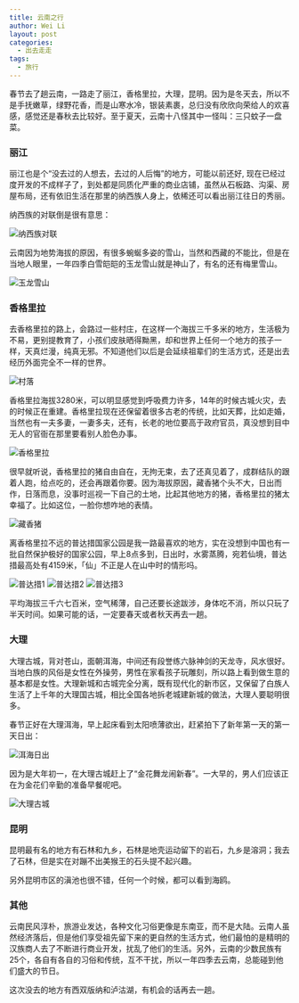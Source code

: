 ```yaml
---
title: 云南之行
author: Wei Li
layout: post
categories:
  - 出去走走
tags:
  - 旅行
---
```


春节去了趟云南，一路走了丽江，香格里拉，大理，昆明。因为是冬天去，所以不是手抚嫩草，绿野花香，而是山寒水冷，银装素裹，总归没有欣欣向荣给人的欢喜感，感觉还是春秋去比较好。至于夏天，云南十八怪其中一怪叫：三只蚊子一盘菜。

### 丽江
丽江也是个“没去过的人想去，去过的人后悔”的地方，可能以前还好, 现在已经过度开发的不成样子了，到处都是同质化严重的商业店铺，虽然从石板路、沟渠、房屋布局，还有依旧生活在那里的纳西族人身上，依稀还可以看出丽江往日的秀丽。

纳西族的对联倒是很有意思：

![纳西族对联][1]

云南因为地势海拔的原因，有很多蜿蜒多姿的雪山，当然和西藏的不能比，但是在当地人眼里，一年四季白雪皑皑的玉龙雪山就是神山了，有名的还有梅里雪山。

![玉龙雪山][2]

### 香格里拉
去香格里拉的路上，会路过一些村庄，在这样一个海拔三千多米的地方，生活极为不易，更别提教育了，小孩们皮肤晒得黝黑，却和世界上任何一个地方的孩子一样，天真烂漫，纯真无邪。不知道他们以后是会延续祖辈们的生活方式，还是出去经历外面完全不一样的世界。

![村落][3]

香格里拉海拔3280米，可以明显感觉到呼吸费力许多，14年的时候古城火灾，去的时候正在重建。香格里拉现在还保留着很多古老的传统，比如天葬，比如走婚，当然也有一夫多妻，一妻多夫，还有，长老的地位要高于政府官员，真没想到目中无人的官衙在那里要看别人脸色办事。

![香格里拉][4]

很早就听说，香格里拉的猪自由自在，无拘无束，去了还真见着了，成群结队的跟着人跑，给点吃的，还会再跟着你要。因为海拔原因，藏香猪个头不大，日出而作，日落而息，没事时巡视一下自己的土地，比起其他地方的猪，香格里拉的猪太幸福了。比如这位，一脸你想咋地的表情。

![藏香猪][5]

离香格里拉不远的普达措国家公园是我一路最喜欢的地方，实在没想到中国也有一批自然保护极好的国家公园，早上8点多到，日出时，水雾蒸腾，宛若仙境，普达措最高处有4159米，「仙」不正是人在山中时的情形吗。

![普达措1][6]
![普达措2][7]
![普达措3][8]

平均海拔三千六七百米，空气稀薄，自己还要长途跋涉，身体吃不消，所以只玩了半天时间。如果可能的话，一定要春天或者秋天再去一趟。

### 大理
大理古城，背对苍山，面朝洱海，中间还有段誉练六脉神剑的天龙寺，风水很好。当地白族的风俗是女性在外操劳，男性在家看孩子玩雕刻，所以路上看到做生意的基本都是女性。大理新城和古城完全分离，既有现代化的新市区，又保留了白族人生活了上千年的大理国古城，相比全国各地拆老城建新城的做法，大理人要聪明很多。

春节正好在大理洱海，早上起床看到太阳喷薄欲出，赶紧拍下了新年第一天的第一天日出：

![洱海日出][9]

因为是大年初一，在大理古城赶上了“金花舞龙闹新春”。一大早的，男人们应该正在为金花们辛勤的准备早餐呢吧。

![大理古城][10]

### 昆明
昆明最有名的地方有石林和九乡，石林是地壳运动留下的岩石，九乡是溶洞；我去了石林，但是实在对蹦不出美猴王的石头提不起兴趣。

另外昆明市区的滇池也很不错，任何一个时候，都可以看到海鸥。

### 其他
云南民风淳朴，旅游业发达，各种文化习俗更像是东南亚，而不是大陆。云南人虽然经济落后，但是他们享受祖先留下来的更自然的生活方式，他们最怕的是精明的汉族商人去了不断进行商业开发，扰乱了他们的生活。另外，云南的少数民族有25个，各自有各自的习俗和传统，互不干扰，所以一年四季去云南，总能碰到他们盛大的节日。

这次没去的地方有西双版纳和泸沽湖，有机会的话再去一趟。

[1]: /uploads/2015/02/纳西族对联.jpg
[2]: /uploads/2015/02/玉龙雪山.jpg
[3]: /uploads/2015/02/村落.jpg
[4]: /uploads/2015/02/香格里拉.jpg
[5]: /uploads/2015/02/藏香猪.jpg
[6]: /uploads/2015/02/普达措1.jpg
[7]: /uploads/2015/02/普达措2.jpg
[8]: /uploads/2015/02/普达措3.jpg
[9]: /uploads/2015/02/洱海日出.jpg
[10]: /uploads/2015/02/大理古城.jpg